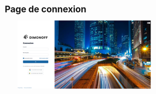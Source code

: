 # Page de connexion

<figure><img src="../../.gitbook/assets/image (10).png" alt=""><figcaption></figcaption></figure>
